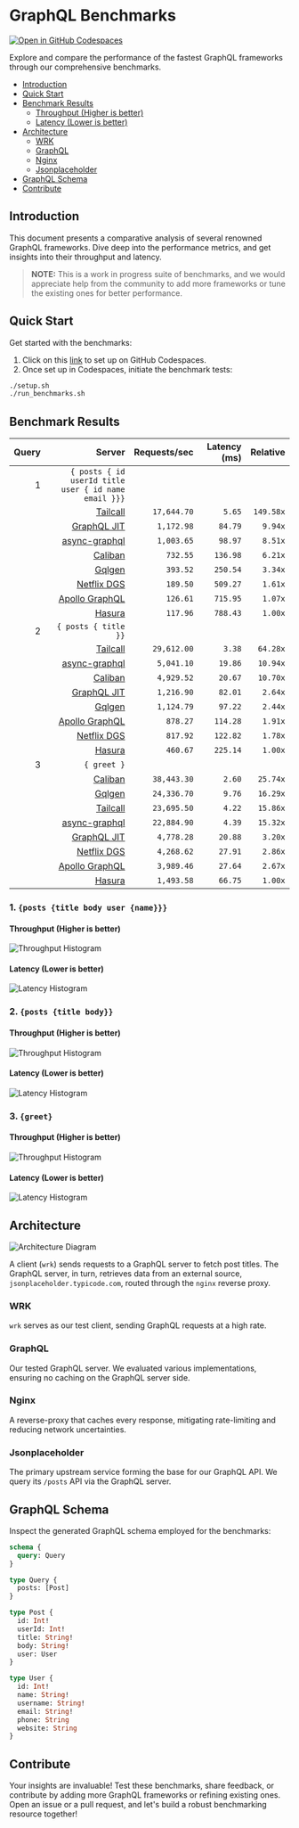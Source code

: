 # GraphQL Benchmarks <!-- omit from toc -->

[![Open in GitHub Codespaces](https://github.com/codespaces/badge.svg)](https://codespaces.new/tailcallhq/graphql-benchmarks)

Explore and compare the performance of the fastest GraphQL frameworks through our comprehensive benchmarks.

- [Introduction](#introduction)
- [Quick Start](#quick-start)
- [Benchmark Results](#benchmark-results)
  - [Throughput (Higher is better)](#throughput-higher-is-better)
  - [Latency (Lower is better)](#latency-lower-is-better)
- [Architecture](#architecture)
  - [WRK](#wrk)
  - [GraphQL](#graphql)
  - [Nginx](#nginx)
  - [Jsonplaceholder](#jsonplaceholder)
- [GraphQL Schema](#graphql-schema)
- [Contribute](#contribute)

[Tailcall]: https://github.com/tailcallhq/tailcall
[Gqlgen]: https://github.com/99designs/gqlgen
[Apollo GraphQL]: https://github.com/apollographql/apollo-server
[Netflix DGS]: https://github.com/netflix/dgs-framework
[Caliban]: https://github.com/ghostdogpr/caliban
[async-graphql]: https://github.com/async-graphql/async-graphql
[Hasura]: https://github.com/hasura/graphql-engine
[GraphQL JIT]: https://github.com/zalando-incubator/graphql-jit

## Introduction

This document presents a comparative analysis of several renowned GraphQL frameworks. Dive deep into the performance metrics, and get insights into their throughput and latency.

> **NOTE:** This is a work in progress suite of benchmarks, and we would appreciate help from the community to add more frameworks or tune the existing ones for better performance.

## Quick Start

Get started with the benchmarks:

1. Click on this [link](https://codespaces.new/tailcallhq/graphql-benchmarks) to set up on GitHub Codespaces.
2. Once set up in Codespaces, initiate the benchmark tests:

```bash
./setup.sh
./run_benchmarks.sh
```

## Benchmark Results

<!-- PERFORMANCE_RESULTS_START -->

| Query | Server | Requests/sec | Latency (ms) | Relative |
|-------:|--------:|--------------:|--------------:|---------:|
| 1 | `{ posts { id userId title user { id name email }}}` |
|| [Tailcall] | `17,644.70` | `5.65` | `149.58x` |
|| [GraphQL JIT] | `1,172.98` | `84.79` | `9.94x` |
|| [async-graphql] | `1,003.65` | `98.97` | `8.51x` |
|| [Caliban] | `732.55` | `136.98` | `6.21x` |
|| [Gqlgen] | `393.52` | `250.54` | `3.34x` |
|| [Netflix DGS] | `189.50` | `509.27` | `1.61x` |
|| [Apollo GraphQL] | `126.61` | `715.95` | `1.07x` |
|| [Hasura] | `117.96` | `788.43` | `1.00x` |
| 2 | `{ posts { title }}` |
|| [Tailcall] | `29,612.00` | `3.38` | `64.28x` |
|| [async-graphql] | `5,041.10` | `19.86` | `10.94x` |
|| [Caliban] | `4,929.52` | `20.67` | `10.70x` |
|| [GraphQL JIT] | `1,216.90` | `82.01` | `2.64x` |
|| [Gqlgen] | `1,124.79` | `97.22` | `2.44x` |
|| [Apollo GraphQL] | `878.27` | `114.28` | `1.91x` |
|| [Netflix DGS] | `817.92` | `122.82` | `1.78x` |
|| [Hasura] | `460.67` | `225.14` | `1.00x` |
| 3 | `{ greet }` |
|| [Caliban] | `38,443.30` | `2.60` | `25.74x` |
|| [Gqlgen] | `24,336.70` | `9.76` | `16.29x` |
|| [Tailcall] | `23,695.50` | `4.22` | `15.86x` |
|| [async-graphql] | `22,884.90` | `4.39` | `15.32x` |
|| [GraphQL JIT] | `4,778.28` | `20.88` | `3.20x` |
|| [Netflix DGS] | `4,268.62` | `27.91` | `2.86x` |
|| [Apollo GraphQL] | `3,989.46` | `27.64` | `2.67x` |
|| [Hasura] | `1,493.58` | `66.75` | `1.00x` |

<!-- PERFORMANCE_RESULTS_END -->



### 1. `{posts {title body user {name}}}`
#### Throughput (Higher is better)

![Throughput Histogram](assets/req_sec_histogram1.png)

#### Latency (Lower is better)

![Latency Histogram](assets/latency_histogram1.png)

### 2. `{posts {title body}}`
#### Throughput (Higher is better)

![Throughput Histogram](assets/req_sec_histogram2.png)

#### Latency (Lower is better)

![Latency Histogram](assets/latency_histogram2.png)

### 3. `{greet}`
#### Throughput (Higher is better)

![Throughput Histogram](assets/req_sec_histogram3.png)

#### Latency (Lower is better)

![Latency Histogram](assets/latency_histogram3.png)

## Architecture

![Architecture Diagram](assets/architecture.png)

A client (`wrk`) sends requests to a GraphQL server to fetch post titles. The GraphQL server, in turn, retrieves data from an external source, `jsonplaceholder.typicode.com`, routed through the `nginx` reverse proxy.

### WRK

`wrk` serves as our test client, sending GraphQL requests at a high rate.

### GraphQL

Our tested GraphQL server. We evaluated various implementations, ensuring no caching on the GraphQL server side.

### Nginx

A reverse-proxy that caches every response, mitigating rate-limiting and reducing network uncertainties.

### Jsonplaceholder

The primary upstream service forming the base for our GraphQL API. We query its `/posts` API via the GraphQL server.

## GraphQL Schema

Inspect the generated GraphQL schema employed for the benchmarks:

```graphql
schema {
  query: Query
}

type Query {
  posts: [Post]
}

type Post {
  id: Int!
  userId: Int!
  title: String!
  body: String!
  user: User
}

type User {
  id: Int!
  name: String!
  username: String!
  email: String!
  phone: String
  website: String
}
```

## Contribute

Your insights are invaluable! Test these benchmarks, share feedback, or contribute by adding more GraphQL frameworks or refining existing ones. Open an issue or a pull request, and let's build a robust benchmarking resource together!
